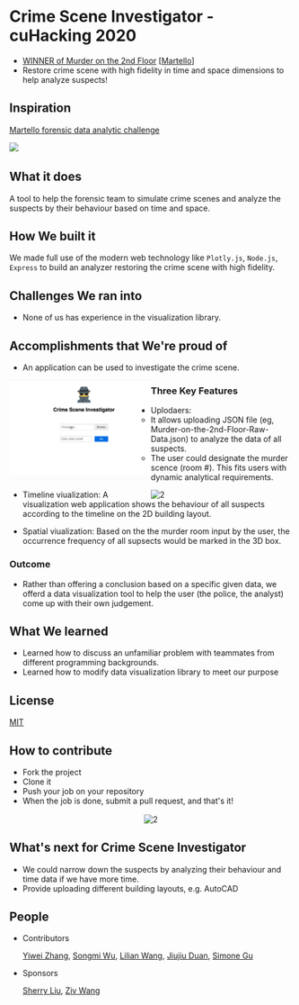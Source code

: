 # Crime Scene Investigator - cuHacking 2020
* [WINNER of Murder on the 2nd Floor](https://devpost.com/software/murder-on-2nd-floor-web-forensic-analyzer)  [[Martello](https://martellotech.com/)]
* Restore crime scene with high fidelity in time and space dimensions to help analyze suspects!

## Inspiration
[Martello forensic data analytic challenge](https://martellotech.com/cuhacking/)

![](https://github.com/zywkloo/CSI-MurderOnThe2ndFloor/blob/master/backup/MurderOnThe2ndFloor_%20cuHackingChallenge_Martello.png?raw=true)

## What it does
A tool to help the forensic team to simulate crime scenes and analyze the suspects by their behaviour based on time and space.

## How We built it
We made full use of the modern web technology like `Plotly.js`, `Node.js`, `Express` to build an analyzer restoring the crime scene with high fidelity.

## Challenges We ran into
* None of us has experience in the visualization library.

## Accomplishments that We're proud of

* An application can be used to investigate the crime scene.

<img src="https://github.com/zywkloo/CSI-MurderOnThe2ndFloor/raw/master/backup/FileUploader.gif" width = "50%"  alt="2" align=left />

 ### Three Key Features

* Uplodaers: 
  * It allows uploading JSON file (eg, Murder-on-the-2nd-Floor-Raw-Data.json) to analyze the data of all suspects. 
  * The user could designate the murder scence (room #).
This fits users with dynamic analytical requirements.

<img src="https://github.com/zywkloo/CSI-MurderOnThe2ndFloor/raw/master/backup/CrimeScene.gif" width = "50%"  alt="2" align=right />

* Timeline viualization: A visualization web application shows the behaviour of all suspects according to the timeline on the 2D building layout.

* Spatial viualization: Based on the the murder room input by the user, the occurrence frequency of all supsects would be marked in the 3D box.

 ### Outcome
*  Rather than offering a conclusion based on a specific given data, we offerd a data visualization tool to help the user (the police, the analyst) come up with their own judgement. 

## What We learned
- Learned how to discuss an unfamiliar problem with teammates from different programming backgrounds.
- Learned how to modify data visualization library to meet our purpose

## License

[MIT](https://github.com/zywkloo/CSI-MurderOnThe2ndFloor/blob/master/LICENSE)

## How to contribute
- Fork the project
- Clone it
- Push your job on your repository
- When the job is done, submit a pull request, and that's it!

<p align="center">   
  <img src="https://challengepost-s3-challengepost.netdna-ssl.com/photos/production/software_photos/000/908/720/datas/gallery.jpg"  alt="2" align=center />
 </p>   

## What's next for Crime Scene Investigator
- We could narrow down the suspects by analyzing their behaviour and time data if we have more time.
- Provide uploading different building layouts, e.g. AutoCAD

## People

* Contributors

  [Yiwei Zhang](https://github.com/zywkloo),
  [Songmi Wu](https://github.com/medifle),
  [Lilian Wang](https://github.com/lilian330),
  [Jiujiu Duan](https://github.com/moxxxx),
  [Simone Gu](https://github.com/Simonmon06)

* Sponsors

  [Sherry Liu](https://github.com/sherry0421), [Ziv Wang](https://github.com/zivvvvvwang)

